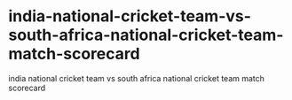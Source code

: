 # india-national-cricket-team-vs-south-africa-national-cricket-team-match-scorecard
india national cricket team vs south africa national cricket team match scorecard
